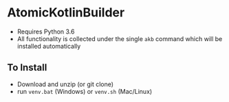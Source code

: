 # AtomicKotlinBuilder

- Requires Python 3.6
- All functionality is collected under the single `akb` command which will be installed automatically

## To Install
- Download and unzip (or git clone)
- run `venv.bat` (Windows) or `venv.sh` (Mac/Linux)
